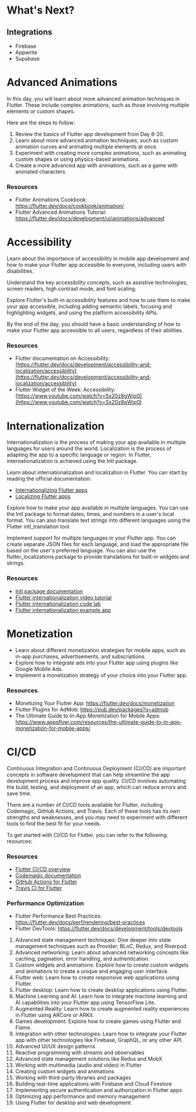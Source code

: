 # What's Next?

## Integrations

- Firebase
- Appwrite
- Supabase

# Advanced Animations

In this day, you will learn about more advanced animation techniques in Flutter. These include complex animations, such as those involving multiple elements or custom shapes.

Here are the steps to follow:

1. Review the basics of Flutter app development from Day 8-20.
2. Learn about more advanced animation techniques, such as custom animation curves and animating multiple elements at once.
3. Experiment with creating more complex animations, such as animating custom shapes or using physics-based animations.
4. Create a more advanced app with animations, such as a game with animated characters.

### Resources

- Flutter Animations Cookbook: https://flutter.dev/docs/cookbook/animation/
- Flutter Advanced Animations Tutorial: https://flutter.dev/docs/development/ui/animations/advanced


# Accessibility

Learn about the importance of accessibility in mobile app development and how to make your Flutter app accessible to everyone, including users with disabilities.

Understand the key accessibility concepts, such as assistive technologies, screen readers, high contrast mode, and font scaling.

Explore Flutter's built-in accessibility features and how to use them to make your app accessible, including adding semantic labels, focusing and highlighting widgets, and using the platform accessibility APIs.

By the end of the day, you should have a basic understanding of how to make your Flutter app accessible to all users, regardless of their abilities.

### Resources

-   Flutter documentation on Accessibility: [https://flutter.dev/docs/development/accessibility-and-localization/accessibility](https://flutter.dev/docs/development/accessibility-and-localization/accessibility)
-   Flutter Widget of the Week: Accessibility: [https://www.youtube.com/watch?v=Sx20z8gWip0](https://www.youtube.com/watch?v=Sx20z8gWip0)

# Internationalization

Internationalization is the process of making your app available in multiple languages for users around the world. Localization is the process of adapting the app to a specific language or region. In Flutter, internationalization is achieved using the Intl package.

Learn about internationalization and localization in Flutter. You can start by reading the official documentation:

- [Internationalizing Flutter apps](https://flutter.dev/docs/development/accessibility-and-localization/internationalization)
- [Localizing Flutter apps](https://flutter.dev/docs/development/accessibility-and-localization/internationalization#localizing-for-multiple-languages)

Explore how to make your app available in multiple languages. You can use the Intl package to format dates, times, and numbers in a user's local format. You can also translate text strings into different languages using the Flutter intl_translation tool.

Implement support for multiple languages in your Flutter app. You can create separate JSON files for each language, and load the appropriate file based on the user's preferred language. You can also use the flutter_localizations package to provide translations for built-in widgets and strings.

### Resources

- [Intl package documentation](https://pub.dev/packages/intl)
- [Flutter internationalization video tutorial](https://www.youtube.com/watch?v=yZysgRMX0aE)
- [Flutter internationalization code lab](https://codelabs.developers.google.com/codelabs/flutter-i18n/index.html)
- [Flutter internationalization example app](https://github.com/alexvolov/flutter_internationalization_example)

# Monetization

- Learn about different monetization strategies for mobile apps, such as in-app purchases, advertisements, and subscriptions.
- Explore how to integrate ads into your Flutter app using plugins like Google Mobile Ads.
- Implement a monetization strategy of your choice into your Flutter app.

### Resources

- Monetizing Your Flutter App: https://flutter.dev/docs/monetization
- Flutter Plugins for AdMob: https://pub.dev/packages?q=admob
- The Ultimate Guide to In-App Monetization for Mobile Apps: https://www.appsflyer.com/resources/the-ultimate-guide-to-in-app-monetization-for-mobile-apps/

# CI/CD

Continuous Integration and Continuous Deployment (CI/CD) are important concepts in software development that can help streamline the app development process and improve app quality. CI/CD involves automating the build, testing, and deployment of an app, which can reduce errors and save time.

There are a number of CI/CD tools available for Flutter, including Codemagic, GitHub Actions, and Travis. Each of these tools has its own strengths and weaknesses, and you may need to experiment with different tools to find the best fit for your needs.

To get started with CI/CD for Flutter, you can refer to the following resources:

### Resources

- [Flutter CI/CD overview](https://flutter.dev/docs/deployment/cd)
- [Codemagic documentation](https://docs.codemagic.io/)
- [GitHub Actions for Flutter](https://github.com/marketplace/actions/flutter-action)
- [Travis CI for Flutter](https://docs.travis-ci.com/user/languages/flutter/)

### Performance Optimization
- Flutter Performance Best Practices: https://flutter.dev/docs/perf/rendering/best-practices
- Flutter DevTools: https://flutter.dev/docs/development/tools/devtools

1. Advanced state management techniques: Dive deeper into state management techniques such as Provider, BLoC, Redux, and Riverpod.
2. Advanced networking: Learn about advanced networking concepts like caching, pagination, error handling, and authentication.
3. Custom widgets and animations: Explore how to create custom widgets and animations to create a unique and engaging user interface.
4. Flutter web: Learn how to create responsive web applications using Flutter.
5. Flutter desktop: Learn how to create desktop applications using Flutter.
6. Machine Learning and AI: Learn how to integrate machine learning and AI capabilities into your Flutter app using TensorFlow Lite.
7. Augmented Reality: Learn how to create augmented reality experiences in Flutter using ARCore or ARKit.
8. Games development: Explore how to create games using Flutter and Flame.
9. Integration with other technologies: Learn how to integrate your Flutter app with other technologies like Firebase, GraphQL, or any other API.
10. Advanced UI/UX design patterns
11. Reactive programming with streams and observables
12. Advanced state management solutions like Redux and MobX
13. Working with multimedia (audio and video) in Flutter
14. Creating custom widgets and animations
15. Working with third-party libraries and packages
16. Building real-time applications with Firebase and Cloud Firestore
17. Implementing secure authentication and authorization in Flutter apps
18. Optimizing app performance and memory management
19. Using Flutter for desktop and web development.
